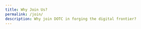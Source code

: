 ```yaml
---
title: Why Join Us?
permalink: /join/
description: Why join DOTC in forging the digital frontier?
---
```

